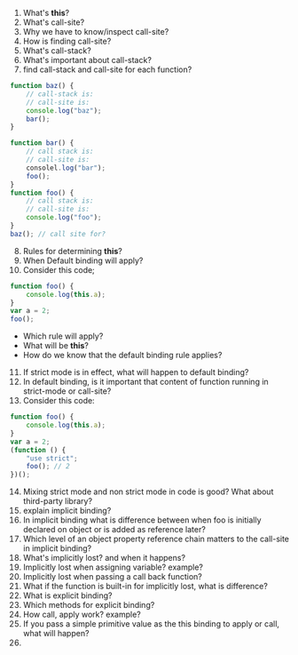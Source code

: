 1. What's **this**?
2. What's call-site?
3. Why we have to know/inspect call-site?
4. How is finding call-site?
5. What's call-stack?
6. What's important about call-stack?
7. find call-stack and call-site for each function?

```javascript
function baz() {
    // call-stack is:
    // call-site is:
    console.log("baz");
    bar();
}

function bar() {
    // call stack is:
    // call-site is:
    consolel.log("bar");
    foo();
}
function foo() {
    // call stack is:
    // call-site is:
    console.log("foo");
}
baz(); // call site for?
```

8. Rules for determining **this**?
9. When Default binding will apply?
10. Consider this code;

```javascript
function foo() {
    console.log(this.a);
}
var a = 2;
foo();
```

-   Which rule will apply?
-   What will be **this**?
-   How do we know that the default binding rule applies?

11. If strict mode is in effect, what will happen to default binding?
12. In default binding, is it important that content of function running in strict-mode or call-site?
13. Consider this code:

```javascript
function foo() {
    console.log(this.a);
}
var a = 2;
(function () {
    "use strict";
    foo(); // 2
})();
```

14. Mixing strict mode and non strict mode in code is good? What about third-party library?
15. explain implicit binding?
16. In implicit binding what is difference between when foo is initially declared on object or is added as reference later?
17. Which level of an object property reference chain matters to the call-site in implicit binding?
18. What's implicitly lost? and when it happens?
19. Implicitly lost when assigning variable? example?
20. Implicitly lost when passing a call back function?
21. What if the function is built-in for implicitly lost, what is difference?
22. What is explicit binding?
23. Which methods for explicit binding?
24. How call, apply work? example?
25. If you pass a simple primitive value as the this binding to apply or call, what will happen?
26.
